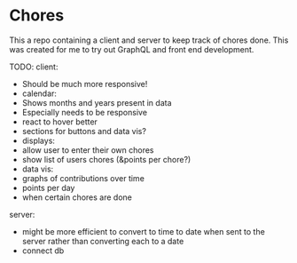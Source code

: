 # Chores

This a repo containing a client and server to keep track of chores done.
This was created for me to try out GraphQL and front end development.

TODO:
client:
 * Should be much more responsive!
 * calendar:
  * Shows months and years present in data
  * Especially needs to be responsive
  * react to hover better
 * sections for buttons and data vis?
 * displays:
  * allow user to enter their own chores
  * show list of users chores (&points per chore?)
 * data vis:
  * graphs of contributions over time
   * points per day
   * when certain chores are done

server:
 * might be more efficient to convert to time to date when sent to the 
   server rather than converting each to a date 
 * connect db


